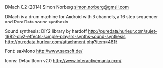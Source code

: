 DMach 0.2 (2014)
Simon Norberg <simon.norberg@gmail.com>

DMach is a drum machine for Android with 6 channels, a 16 step sequencer and Pure Data sound synthesis.

Sound synthesis:
DIY2 library by hardoff
http://puredata.hurleur.com/sujet-1982-diy2-effects-sample-players-synths-sound-synthesis
http://puredata.hurleur.com/attachment.php?item=4815

Font:
saxMono http://www.saxsoft.de/

Icons:
DefaultIcon v2.0 http://www.interactivemania.com/
